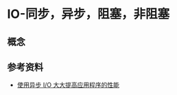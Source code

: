 # IO-同步，异步，阻塞，非阻塞

## 概念




## 参考资料

* [使用异步 I/O 大大提高应用程序的性能](https://www.ibm.com/developerworks/cn/linux/l-async/)